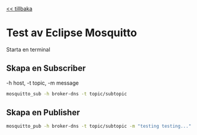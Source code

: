 <a href="README.md"><< tillbaka</a>

# Test av Eclipse Mosquitto

Starta en terminal

## Skapa en Subscriber

-h host, -t topic, -m message

```bash
mosquitto_sub -h broker-dns -t topic/subtopic
```

## Skapa en Publisher

```bash
mosquitto_pub -h broker-dns -t topic/subtopic -m "testing testing..."
```
